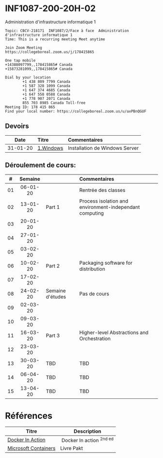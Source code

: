 # INF1087-200-20H-02
Administration d'infrastructure informatique 1

```
Topic: CBCV-218171  INF1087/2/Face à face  Administration d'infrastructure informatique 1 
Time: This is a recurring meeting Meet anytime
 
Join Zoom Meeting
https://collegeboreal.zoom.us/j/178415865
 
One tap mobile
+14388097799,,178415865# Canada
+15873281099,,178415865# Canada
 
Dial by your location
        +1 438 809 7799 Canada
        +1 587 328 1099 Canada
        +1 647 374 4685 Canada
        +1 647 558 0588 Canada
        +1 778 907 2071 Canada
        855 703 8985 Canada Toll-free
Meeting ID: 178 415 865
Find your local number: https://collegeboreal.zoom.us/u/axPBnQGUF
```

## Devoirs

| Date   | Titre               |     Commentaires                                                                         |
|:------:|:--------------------|:-----------------------------------------------------------------------------------------|
|31-01-20| [1.Windows](1.Windows/Participation.md) | Installation de Windows Server                                       |


## Déroulement de cours:

|# | Semaine|                                          |     Commentaires                                                   |
|--|:------:|:-----------------------------------------|:-------------------------------------------------------------------|
|01|06-01-20|                                          | Rentrée des classes                                                |
|02|13-01-20| Part 1                                   | Process isolation and environment-independant computing            |
|03|20-01-20|                                          |                                                                    |
|04|27-01-20|                                          |                                                                    |
|05|03-02-20|                                          |                                                                    |
|06|10-02-20| Part 2                                   | Packaging software for distribution                                |
|07|17-02-20|                                          |                                                                    |
|08|24-02-20| Semaine d'études                         | Pas de cours                                                       |
|09|02-03-20|                                          |                                                                    |
|10|09-03-20|                                          |                                                                    |
|11|16-03-20| Part 3                                   | Higher-level Abstractions and Orchestration                        |
|12|23-03-20|                                          |                                                                    |
|13|30-03-20| TBD                                      | TBD                                                                |
|14|06-04-20| TBD                                      | TBD                                                                |
|15|13-04-20| TBD                                      | TBD                                                                |

# Références


| Titre | Description |
|-------|-------------|
| [Docker In Action](https://www.manning.com/books/docker-in-action-second-edition) | Docker In action  <sup>2nd ed</sup>|
| [Microsoft Containers](https://azure.microsoft.com/en-us/product-categories/containers) | Livre Pakt
